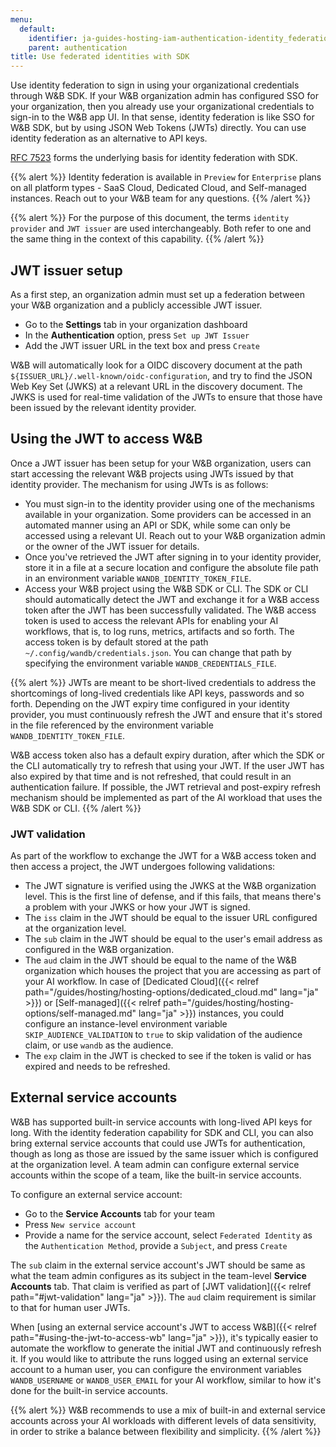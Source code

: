 ```yaml
---
menu:
  default:
    identifier: ja-guides-hosting-iam-authentication-identity_federation
    parent: authentication
title: Use federated identities with SDK
---
```


Use identity federation to sign in using your organizational credentials through W&B SDK. If your W&B organization admin has configured SSO for your organization, then you already use your organizational credentials to sign-in to the W&B app UI. In that sense, identity federation is like SSO for W&B SDK, but by using JSON Web Tokens (JWTs) directly. You can use identity federation as an alternative to API keys.

[RFC 7523](https://datatracker.ietf.org/doc/html/rfc7523) forms the underlying basis for identity federation with SDK.

{{% alert %}}
Identity federation is available in `Preview` for `Enterprise` plans on all platform types - SaaS Cloud, Dedicated Cloud, and Self-managed instances. Reach out to your W&B team for any questions.
{{% /alert %}}

{{% alert %}}
For the purpose of this document, the terms `identity provider` and `JWT issuer` are used interchangeably. Both refer to one and the same thing in the context of this capability.
{{% /alert %}}

## JWT issuer setup

As a first step, an organization admin must set up a federation between your W&B organization and a publicly accessible JWT issuer.

* Go to the **Settings** tab in your organization dashboard
* In the **Authentication** option, press `Set up JWT Issuer`
* Add the JWT issuer URL in the text box and press `Create`

W&B will automatically look for a OIDC discovery document at the path `${ISSUER_URL}/.well-known/oidc-configuration`, and try to find the JSON Web Key Set (JWKS) at a relevant URL in the discovery document. The JWKS is used for real-time validation of the JWTs to ensure that those have been issued by the relevant identity provider.

## Using the JWT to access W&B

Once a JWT issuer has been setup for your W&B organization, users can start accessing the relevant W&B projects using JWTs issued by that identity provider. The mechanism for using JWTs is as follows:

* You must sign-in to the identity provider using one of the mechanisms available in your organization. Some providers can be accessed in an automated manner using an API or SDK, while some can only be accessed using a relevant UI. Reach out to your W&B organization admin or the owner of the JWT issuer for details.
* Once you've retrieved the JWT after signing in to your identity provider, store it in a file at a secure location and configure the absolute file path in an environment variable `WANDB_IDENTITY_TOKEN_FILE`.
* Access your W&B project using the W&B SDK or CLI. The SDK or CLI should automatically detect the JWT and exchange it for a W&B access token after the JWT has been successfully validated. The W&B access token is used to access the relevant APIs for enabling your AI workflows, that is, to log runs, metrics, artifacts and so forth. The access token is by default stored at the path `~/.config/wandb/credentials.json`. You can change that path by specifying the environment variable `WANDB_CREDENTIALS_FILE`.

{{% alert %}}
JWTs are meant to be short-lived credentials to address the shortcomings of long-lived credentials like API keys, passwords and so forth. Depending on the JWT expiry time configured in your identity provider, you must continuously refresh the JWT and ensure that it's stored in the file referenced by the environment variable `WANDB_IDENTITY_TOKEN_FILE`.

W&B access token also has a default expiry duration, after which the SDK or the CLI automatically try to refresh that using your JWT. If the user JWT has also expired by that time and is not refreshed, that could result in an authentication failure. If possible, the JWT retrieval and post-expiry refresh mechanism should be implemented as part of the AI workload that uses the W&B SDK or CLI.
{{% /alert %}}

### JWT validation

As part of the workflow to exchange the JWT for a W&B access token and then access a project, the JWT undergoes following validations:

* The JWT signature is verified using the JWKS at the W&B organization level. This is the first line of defense, and if this fails, that means there's a problem with your JWKS or how your JWT is signed.
* The `iss` claim in the JWT should be equal to the issuer URL configured at the organization level.
* The `sub` claim in the JWT should be equal to the user's email address as configured in the W&B organization.
* The `aud` claim in the JWT should be equal to the name of the W&B organization which houses the project that you are accessing as part of your AI workflow. In case of [Dedicated Cloud]({{< relref path="/guides/hosting/hosting-options/dedicated_cloud.md" lang="ja" >}}) or [Self-managed]({{< relref path="/guides/hosting/hosting-options/self-managed.md" lang="ja" >}}) instances, you could configure an instance-level environment variable `SKIP_AUDIENCE_VALIDATION` to `true` to skip validation of the audience claim, or use `wandb` as the audience.
* The `exp` claim in the JWT is checked to see if the token is valid or has expired and needs to be refreshed.

## External service accounts

W&B has supported built-in service accounts with long-lived API keys for long. With the identity federation capability for SDK and CLI, you can also bring external service accounts that could use JWTs for authentication, though as long as those are issued by the same issuer which is configured at the organization level. A team admin can configure external service accounts within the scope of a team, like the built-in service accounts.

To configure an external service account:

* Go to the **Service Accounts** tab for your team
* Press `New service account`
* Provide a name for the service account, select `Federated Identity` as the `Authentication Method`, provide a `Subject`, and press `Create`

The `sub` claim in the external service account's JWT should be same as what the team admin configures as its subject in the team-level **Service Accounts** tab. That claim is verified as part of [JWT validation]({{< relref path="#jwt-validation" lang="ja" >}}). The `aud` claim requirement is similar to that for human user JWTs.

When [using an external service account's JWT to access W&B]({{< relref path="#using-the-jwt-to-access-wb" lang="ja" >}}), it's typically easier to automate the workflow to generate the initial JWT and continuously refresh it. If you would like to attribute the runs logged using an external service account to a human user, you can configure the environment variables `WANDB_USERNAME` or `WANDB_USER_EMAIL` for your AI workflow, similar to how it's done for the built-in service accounts.

{{% alert %}}
W&B recommends to use a mix of built-in and external service accounts across your AI workloads with different levels of data sensitivity, in order to strike a balance between flexibility and simplicity.
{{% /alert %}}